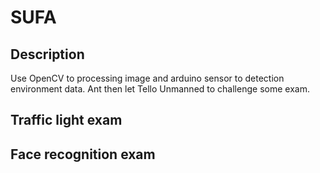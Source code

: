 # SUFA
## Description
Use OpenCV to processing image and arduino sensor to detection environment data. Ant then let Tello Unmanned to challenge some exam.
## Traffic light exam

## Face recognition exam
